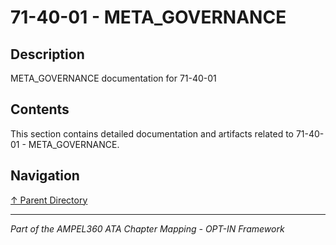 # 71-40-01 - META_GOVERNANCE

## Description

META_GOVERNANCE documentation for 71-40-01

## Contents

This section contains detailed documentation and artifacts related to 71-40-01 - META_GOVERNANCE.

## Navigation

[↑ Parent Directory](../README.md)

---

*Part of the AMPEL360 ATA Chapter Mapping - OPT-IN Framework*
